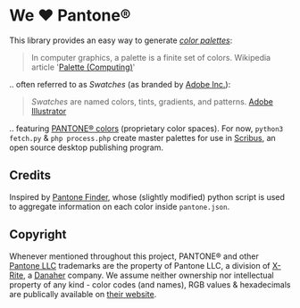 # We :heart: Pantone®
This library provides an easy way to generate [*color palettes*](https://www.etymonline.com/search?q=Palette):

> In computer graphics, a palette is a finite set of colors.
> Wikipedia article '[Palette (Computing)](https://en.wikipedia.org/wiki/Palette_(computing))'

.. often referred to as *Swatches* (as branded by [Adobe Inc.](https://www.adobe.com)):

> *Swatches* are named colors, tints, gradients, and patterns.
> [Adobe Illustrator](https://helpx.adobe.com/illustrator/using/using-creating-swatches.html)

.. featuring [PANTONE® colors](https://www.pantone.com) (proprietary color spaces). For now, `python3 fetch.py` & `php process.php` create master palettes for use in [Scribus](https://www.scribus.net), an open source desktop publishing program.

## Credits
Inspired by [Pantone Finder](https://github.com/picorana/Pantone_finder), whose (slightly modified) python script is used to aggregate information on each color inside `pantone.json`.

## Copyright
Whenever mentioned throughout this project, PANTONE® and other [Pantone LLC](https://www.pantone.com) trademarks are the property of Pantone LLC, a division of [X-Rite](https://www.xrite.com), a [Danaher](https://www.danaher.com) company. We assume neither ownership nor intellectual property of any kind - color codes (and names), RGB values & hexadecimals are publically available on [their website](https://www.pantone.com).
